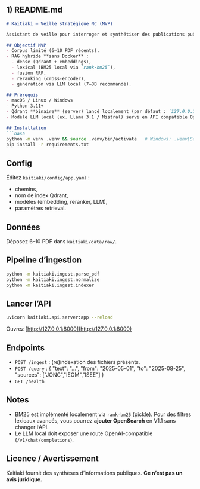 ## 1) README.md

````markdown
# Kaitiaki — Veille stratégique NC (MVP)

Assistant de veille pour interroger et synthétiser des publications publiques (JONC, IEOM, ISEE, délibérations).

## Objectif MVP
- Corpus limité (6–10 PDF récents).
- RAG hybride **sans Docker** : 
  - dense (Qdrant + embeddings),
  - lexical (BM25 local via `rank-bm25`),
  - fusion RRF,
  - reranking (cross-encoder),
  - génération via LLM local (7–8B recommandé).

## Prérequis
- macOS / Linux / Windows
- Python 3.11+
- Qdrant **binaire** (server) lancé localement (par défaut : `127.0.0.1:6333`)
- Modèle LLM local (ex. Llama 3.1 / Mistral) servi en API compatible OpenAI (ex. `vLLM`) **ou** `llama.cpp` + petit wrapper HTTP.

## Installation
```bash
python -m venv .venv && source .venv/bin/activate   # Windows: .venv\Scripts\activate
pip install -r requirements.txt
````

## Config

Éditez `kaitiaki/config/app.yaml` :

* chemins,
* nom de index Qdrant,
* modèles (embedding, reranker, LLM),
* paramètres retrieval.

## Données

Déposez 6–10 PDF dans `kaitiaki/data/raw/`.

## Pipeline d’ingestion

```bash
python -m kaitiaki.ingest.parse_pdf
python -m kaitiaki.ingest.normalize
python -m kaitiaki.ingest.indexer
```

## Lancer l’API

```bash
uvicorn kaitiaki.api.server:app --reload
```

Ouvrez [http://127.0.0.1:8000](http://127.0.0.1:8000)

## Endpoints

* `POST /ingest` : (ré)indexation des fichiers présents.
* `POST /query` : { "text": "...", "from": "2025-05-01", "to": "2025-08-25", "sources": \["JONC","IEOM","ISEE"] }
* `GET /health`

## Notes

* BM25 est implémenté localement via `rank-bm25` (pickle). Pour des filtres lexicaux avancés, vous pourrez **ajouter OpenSearch** en V1.1 sans changer l’API.
* Le LLM local doit exposer une route OpenAI-compatible (`/v1/chat/completions`).

## Licence / Avertissement

Kaitiaki fournit des synthèses d’informations publiques. **Ce n’est pas un avis juridique.**

````

